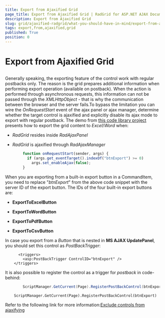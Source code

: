 ```yaml
---
title: Export from Ajaxified Grid
page_title: Export from Ajaxified Grid | RadGrid for ASP.NET AJAX Documentation
description: Export from Ajaxified Grid
slug: grid/ajaxified-radgrid/what-you-should-have-in-mind/export-from-ajaxified-grid
tags: export,from,ajaxified,grid
published: True
position: 0
---
```


# Export from Ajaxified Grid



## 

Generally speaking, the exporting feature of the control work with regular postbacks only. The reason is the grid prepares additional information when performing export operation (available on postback). When the action is performed through asynchronous requests, this information can not be passed through the *XMLHttpObject* - that is why the communication between the browser and the server fails.To bypass the limitation you can wire the *OnRequestStart* event of the ajax panel or ajax manager, determine whether the target control is ajaxified and explicitly disable its ajax mode to export with regular postback. The demo from [this code library project](http://www.telerik.com/support/code-library/export-radgrid-content-to-excel-word-csv-pdf-with-ajax-enabled) presents how to export the grid content to *Excel*/*Word* when:

* *RadGrid* resides inside *RadAjaxPanel*

* *RadGrid* is ajaxified through *RadAjaxManager*

````JavaScript
	    function onRequestStart(sender, args) {
	      if (args.get_eventTarget().indexOf("btnExport") >= 0)
	        args.set_enableAjax(false);
	    }
````



When you are exporting from a built-in export button in a CommandItem, you need to replace "*btnExport*" from the above code snippet with the server ID of the export button. The IDs of the four built-in export buttons are:



* **ExportToExcelButton**

* **ExportToWordButton**

* **ExportToPdfButton**

* **ExportToCsvButton**



In case you export from a *Button* that is nested in **MS AJAX UpdatePanel**, you should set this control as *PostBackTrigger*:

````ASPNET
	  <triggers>         
	    <asp:PostBackTrigger ControlID="btnExport" />
	</triggers>
````



It is also possible to register the control as a trigger for *postback* in code-behind:

````C#
	    ScriptManager.GetCurrent(Page).RegisterPostBackControl(btnExport);          
````



````VB.NET
	ScriptManager.GetCurrent(Page).RegisterPostBackControl(btnExport)          
````



Refer to the following link for more information:[Exclude controls from ajaxifying](http://www.telerik.com/help/aspnet-ajax/ajxexclude.html)
